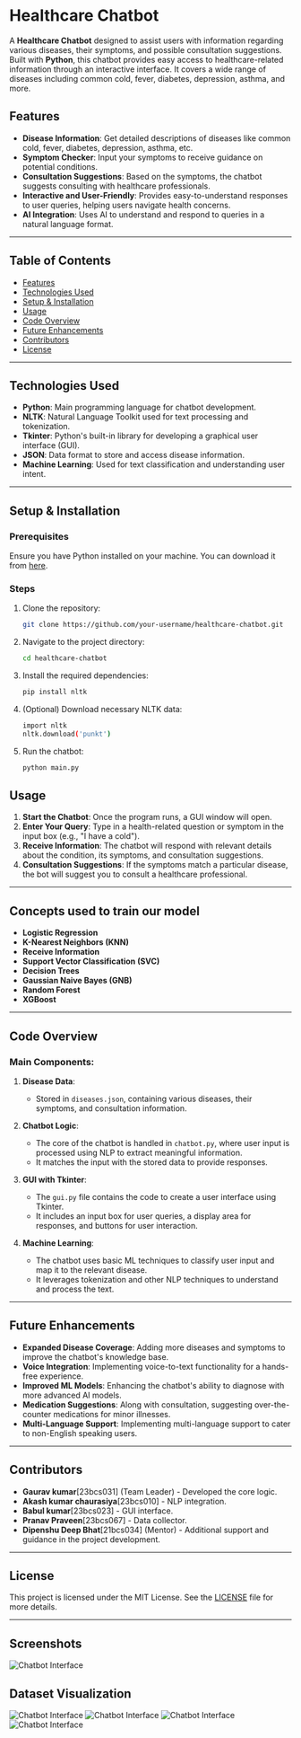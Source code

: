 # Healthcare Chatbot

A **Healthcare Chatbot** designed to assist users with information regarding various diseases, their symptoms, and possible consultation suggestions. Built with **Python**, this chatbot provides easy access to healthcare-related information through an interactive interface. It covers a wide range of diseases including common cold, fever, diabetes, depression, asthma, and more.

## Features

- **Disease Information**: Get detailed descriptions of diseases like common cold, fever, diabetes, depression, asthma, etc.
- **Symptom Checker**: Input your symptoms to receive guidance on potential conditions.
- **Consultation Suggestions**: Based on the symptoms, the chatbot suggests consulting with healthcare professionals.
- **Interactive and User-Friendly**: Provides easy-to-understand responses to user queries, helping users navigate health concerns.
- **AI Integration**: Uses AI to understand and respond to queries in a natural language format.

---

## Table of Contents

- [Features](#features)
- [Technologies Used](#technologies-used)
- [Setup & Installation](#setup--installation)
- [Usage](#usage)
- [Code Overview](#code-overview)
- [Future Enhancements](#future-enhancements)
- [Contributors](#contributors)
- [License](#license)

---

## Technologies Used

- **Python**: Main programming language for chatbot development.
- **NLTK**: Natural Language Toolkit used for text processing and tokenization.
- **Tkinter**: Python's built-in library for developing a graphical user interface (GUI).
- **JSON**: Data format to store and access disease information.
- **Machine Learning**: Used for text classification and understanding user intent.

---

## Setup & Installation

### Prerequisites

Ensure you have Python installed on your machine. You can download it from [here](https://www.python.org/downloads/).

### Steps

1. Clone the repository:

   ```bash
   git clone https://github.com/your-username/healthcare-chatbot.git
   
2. Navigate to the project directory:

   ```bash
   cd healthcare-chatbot

3. Install the required dependencies:

   ```bash
   pip install nltk

4. (Optional) Download necessary NLTK data:

   ```bash
   import nltk
   nltk.download('punkt')

5. Run the chatbot:
   ```bash
   python main.py

## Usage

1. **Start the Chatbot**: Once the program runs, a GUI window will open.
2. **Enter Your Query**: Type in a health-related question or symptom in the input box (e.g., "I have a cold").
3. **Receive Information**: The chatbot will respond with relevant details about the condition, its symptoms, and consultation suggestions.
4. **Consultation Suggestions**: If the symptoms match a particular disease, the bot will suggest you to consult a healthcare professional.

---
## Concepts used to train our model

- **Logistic Regression**
- **K-Nearest Neighbors (KNN)**
- **Receive Information**
- **Support Vector Classification (SVC)**
- **Decision Trees**
- **Gaussian Naive Bayes (GNB)**
- **Random Forest**
- **XGBoost**
---


## Code Overview

### Main Components:

1. **Disease Data**: 
   - Stored in `diseases.json`, containing various diseases, their symptoms, and consultation information.

2. **Chatbot Logic**: 
   - The core of the chatbot is handled in `chatbot.py`, where user input is processed using NLP to extract meaningful information.
   - It matches the input with the stored data to provide responses.

3. **GUI with Tkinter**:
   - The `gui.py` file contains the code to create a user interface using Tkinter.
   - It includes an input box for user queries, a display area for responses, and buttons for user interaction.

4. **Machine Learning**:
   - The chatbot uses basic ML techniques to classify user input and map it to the relevant disease.
   - It leverages tokenization and other NLP techniques to understand and process the text.

---

## Future Enhancements

- **Expanded Disease Coverage**: Adding more diseases and symptoms to improve the chatbot's knowledge base.
- **Voice Integration**: Implementing voice-to-text functionality for a hands-free experience.
- **Improved ML Models**: Enhancing the chatbot's ability to diagnose with more advanced AI models.
- **Medication Suggestions**: Along with consultation, suggesting over-the-counter medications for minor illnesses.
- **Multi-Language Support**: Implementing multi-language support to cater to non-English speaking users.

---

## Contributors

- **Gaurav kumar**[23bcs031] (Team Leader) - Developed the core logic. 
- **Akash kumar chaurasiya**[23bcs010]  - NLP integration. 
- **Babul kumar**[23bcs023]  - GUI interface.
- **Pranav Praveen**[23bcs067]  - Data collector. 
- **Dipenshu Deep Bhat**[21bcs034] (Mentor) - Additional support and guidance in the project development.

---

## License

This project is licensed under the MIT License. See the [LICENSE](./LICENSE) file for more details.

---

## Screenshots
![Chatbot Interface](img.jpeg)

## Dataset Visualization
![Chatbot Interface](data.jpg)
![Chatbot Interface](disease_freq.jpg)
![Chatbot Interface](cheat_pain.jpg)
![Chatbot Interface]( data_vis.jpg)


